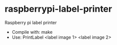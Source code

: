 raspberrypi-label-printer
=========================

Raspberry pi label printer

* Compile with: make
* Use: PrintLabel &lt;label image 1&gt; &lt;label image 2&gt;

